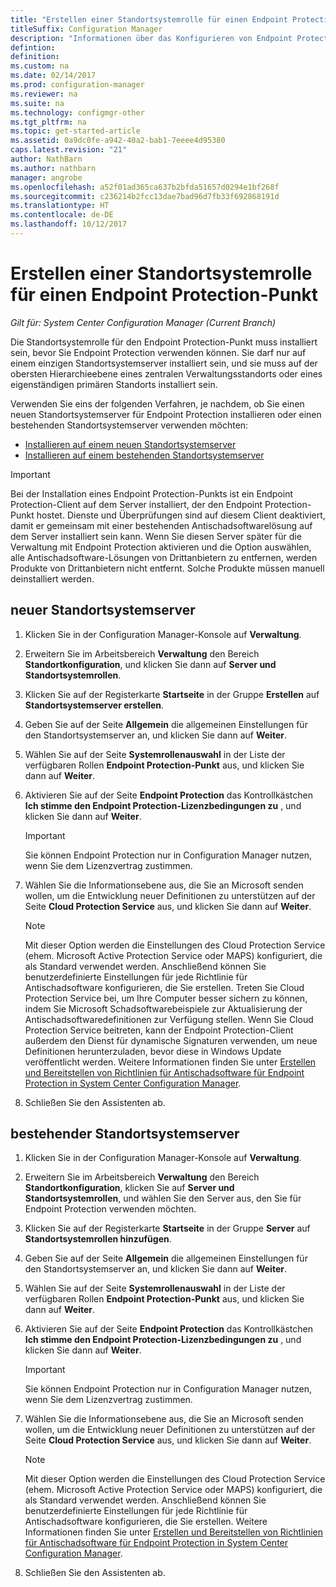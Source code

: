 ```yaml
---
title: "Erstellen einer Standortsystemrolle für einen Endpoint Protection-Punkt"
titleSuffix: Configuration Manager
description: "Informationen über das Konfigurieren von Endpoint Protection zum Verwalten von Sicherheit und Schadsoftware auf Configuration Manager-Clientcomputern."
defintion: 
definition: 
ms.custom: na
ms.date: 02/14/2017
ms.prod: configuration-manager
ms.reviewer: na
ms.suite: na
ms.technology: configmgr-other
ms.tgt_pltfrm: na
ms.topic: get-started-article
ms.assetid: 0a9dc0fe-a942-40a2-bab1-7eeee4d95380
caps.latest.revision: "21"
author: NathBarn
ms.author: nathbarn
manager: angrobe
ms.openlocfilehash: a52f01ad365ca637b2bfda51657d0294e1bf268f
ms.sourcegitcommit: c236214b2fcc13dae7bad96d7fb33f692868191d
ms.translationtype: HT
ms.contentlocale: de-DE
ms.lasthandoff: 10/12/2017
---
```

# <a name="create-an-endpoint-protection-point-site-system-role"></a>Erstellen einer Standortsystemrolle für einen Endpoint Protection-Punkt

*Gilt für: System Center Configuration Manager (Current Branch)*

 Die Standortsystemrolle für den Endpoint Protection-Punkt muss installiert sein, bevor Sie Endpoint Protection verwenden können. Sie darf nur auf einem einzigen Standortsystemserver installiert sein, und sie muss auf der obersten Hierarchieebene eines zentralen Verwaltungsstandorts oder eines eigenständigen primären Standorts installiert sein.

 Verwenden Sie eins der folgenden Verfahren, je nachdem, ob Sie einen neuen Standortsystemserver für Endpoint Protection installieren oder einen bestehenden Standortsystemserver verwenden möchten:
 - [Installieren auf einem neuen Standortsystemserver](#new-site-system-server)
 - [Installieren auf einem bestehenden Standortsystemserver](#existing-site-system-server)

> [!IMPORTANT]
>  Bei der Installation eines Endpoint Protection-Punkts ist ein Endpoint Protection-Client auf dem Server installiert, der den Endpoint Protection-Punkt hostet. Dienste und Überprüfungen sind auf diesem Client deaktiviert, damit er gemeinsam mit einer bestehenden Antischadsoftwarelösung auf dem Server installiert sein kann. Wenn Sie diesen Server später für die Verwaltung mit Endpoint Protection aktivieren und die Option auswählen, alle Antischadsoftware-Lösungen von Drittanbietern zu entfernen, werden Produkte von Drittanbietern nicht entfernt. Solche Produkte müssen manuell deinstalliert werden.

## <a name="new-site-system-server"></a>neuer Standortsystemserver

1.  Klicken Sie in der Configuration Manager-Konsole auf **Verwaltung**.

2.  Erweitern Sie im Arbeitsbereich **Verwaltung** den Bereich **Standortkonfiguration**, und klicken Sie dann auf **Server und Standortsystemrollen**.

3.  Klicken Sie auf der Registerkarte **Startseite** in der Gruppe **Erstellen** auf **Standortsystemserver erstellen**.

4.  Geben Sie auf der Seite **Allgemein** die allgemeinen Einstellungen für den Standortsystemserver an, und klicken Sie dann auf **Weiter**.

5.  Wählen Sie auf der Seite **Systemrollenauswahl** in der Liste der verfügbaren Rollen **Endpoint Protection-Punkt** aus, und klicken Sie dann auf **Weiter**.

6.  Aktivieren Sie auf der Seite **Endpoint Protection** das Kontrollkästchen **Ich stimme den Endpoint Protection-Lizenzbedingungen zu** , und klicken Sie dann auf **Weiter**.

    > [!IMPORTANT]
    >  Sie können Endpoint Protection nur in Configuration Manager nutzen, wenn Sie dem Lizenzvertrag zustimmen.

7.  Wählen Sie die Informationsebene aus, die Sie an Microsoft senden wollen, um die Entwicklung neuer Definitionen zu unterstützen auf der Seite **Cloud Protection Service** aus, und klicken Sie dann auf **Weiter**.

    > [!NOTE]
    >  Mit dieser Option werden die Einstellungen des Cloud Protection Service (ehem. Microsoft Active Protection Service oder MAPS) konfiguriert, die als Standard verwendet werden. Anschließend können Sie benutzerdefinierte Einstellungen für jede Richtlinie für Antischadsoftware konfigurieren, die Sie erstellen. Treten Sie Cloud Protection Service bei, um Ihre Computer besser sichern zu können, indem Sie Microsoft Schadsoftwarebeispiele zur Aktualisierung der Antischadsoftwaredefinitionen zur Verfügung stellen. Wenn Sie Cloud Protection Service beitreten, kann der Endpoint Protection-Client außerdem den Dienst für dynamische Signaturen verwenden, um neue Definitionen herunterzuladen, bevor diese in Windows Update veröffentlicht werden. Weitere Informationen finden Sie unter [Erstellen und Bereitstellen von Richtlinien für Antischadsoftware für Endpoint Protection in System Center Configuration Manager](endpoint-antimalware-policies.md).

8.  Schließen Sie den Assistenten ab.


## <a name="existing-site-system-server"></a>bestehender Standortsystemserver

1.  Klicken Sie in der Configuration Manager-Konsole auf **Verwaltung**.

2.  Erweitern Sie im Arbeitsbereich **Verwaltung** den Bereich **Standortkonfiguration**, klicken Sie auf **Server und Standortsystemrollen**, und wählen Sie den Server aus, den Sie für Endpoint Protection verwenden möchten.

3.  Klicken Sie auf der Registerkarte **Startseite** in der Gruppe **Server** auf **Standortsystemrollen hinzufügen**.

4.  Geben Sie auf der Seite **Allgemein** die allgemeinen Einstellungen für den Standortsystemserver an, und klicken Sie dann auf **Weiter**.

5.  Wählen Sie auf der Seite **Systemrollenauswahl** in der Liste der verfügbaren Rollen **Endpoint Protection-Punkt** aus, und klicken Sie dann auf **Weiter**.

6.  Aktivieren Sie auf der Seite **Endpoint Protection** das Kontrollkästchen **Ich stimme den Endpoint Protection-Lizenzbedingungen zu** , und klicken Sie dann auf **Weiter**.

    > [!IMPORTANT]
    >  Sie können Endpoint Protection nur in Configuration Manager nutzen, wenn Sie dem Lizenzvertrag zustimmen.

7.  Wählen Sie die Informationsebene aus, die Sie an Microsoft senden wollen, um die Entwicklung neuer Definitionen zu unterstützen auf der Seite **Cloud Protection Service** aus, und klicken Sie dann auf **Weiter**.

    > [!NOTE]
    >  Mit dieser Option werden die Einstellungen des Cloud Protection Service (ehem. Microsoft Active Protection Service oder MAPS) konfiguriert, die als Standard verwendet werden. Anschließend können Sie benutzerdefinierte Einstellungen für jede Richtlinie für Antischadsoftware konfigurieren, die Sie erstellen. Weitere Informationen finden Sie unter [Erstellen und Bereitstellen von Richtlinien für Antischadsoftware für Endpoint Protection in System Center Configuration Manager](endpoint-antimalware-policies.md).

8.  Schließen Sie den Assistenten ab.
